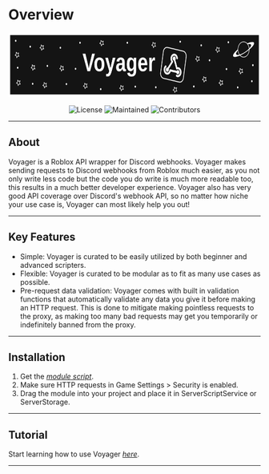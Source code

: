 # Overview

<p align="center" width="100%">
    <img src="assets/images/Voyager_Banner.svg" alt="Voyager" height="128em"/>
</p>

<p align="center">
    <img src="https://img.shields.io/github/license/Jodenee/Discohook?color=1e1e1e&style=for-the-badge" alt="License"/>
    <img src="https://img.shields.io/maintenance/yes/2023?color=1e1e1e&style=for-the-badge" alt="Maintained"/>
    <img src="https://img.shields.io/github/contributors/Jodenee/Discohook?color=1e1e1e&style=for-the-badge" alt="Contributors"/>
</p>

---

## **About**

Voyager is a Roblox API wrapper for Discord webhooks. Voyager makes sending requests to Discord webhooks from Roblox much easier, as you not only write less code but the code you do write is much more readable too, this results in a much better developer experience. Voyager also has very good API coverage over Discord's webhook API, so no matter how niche your use case is, Voyager can most likely help you out!

---

## **Key Features**

- Simple: Voyager is curated to be easily utilized by both beginner and advanced scripters.
- Flexible: Voyager is curated to be modular as to fit as many use cases as possible.
- Pre-request data validation: Voyager comes with built in validation functions that automatically validate any data you give it before making an HTTP request. This is done to mitigate making pointless requests to the proxy, as making too many bad requests may get you temporarily or indefinitely banned from the proxy.

---

## **Installation**

1. Get the [*module script*](https://www.roblox.com/library/12390338563).
2. Make sure HTTP requests in Game Settings > Security is enabled.
3. Drag the module into your project and place it in ServerScriptService or ServerStorage.

---

## **Tutorial**

Start learning how to use Voyager [*here*](Tutorial/index.md).

---